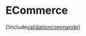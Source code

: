 # ECommerce

[!include[validationcommande](ecommerce.validationcommande.autogen.md)]
































